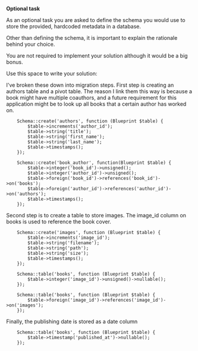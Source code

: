 **Optional task**

As an optional task you are asked to define the schema you would use to store the provided, hardcoded metadata in a database.

Other than defining the schema, it is important to explain the rationale behind your choice.

You are not required to implement your solution although it would be a big bonus.

Use this space to write your solution:

I've broken these down into migration steps. First step is creating an authors table and a pivot table. 
The reason I link them this way is because a book might have multiple coauthors, and a future requirement 
for this application might be to look up all books that a certain author has worked on. 

```
    Schema::create('authors', function (Blueprint $table) {
        $table->increments('author_id');
        $table->string('title');
        $table->string('first_name');
        $table->string('last_name');
        $table->timestamps();
    });

    Schema::create('book_author', function(Blueprint $table) {
        $table->integer('book_id')->unsigned();
        $table->integer('author_id')->unsigned();
        $table->foreign('book_id')->references('book_id')->on('books');
        $table->foreign('author_id')->references('author_id')->on('authors');
        $table->timestamps();
    });
```
Second step is to create a table to store images. The image_id column on books is used to reference the book cover.
```
    Schema::create('images', function (Blueprint $table) {
        $table->increments('image_id');
        $table->string('filename');
        $table->string('path');
        $table->string('size');
        $table->timestamps();
    });

    Schema::table('books', function (Blueprint $table) {
        $table->integer('image_id')->unsigned()->nullable();
    });

    Schema::table('books', function (Blueprint $table) {
        $table->foreign('image_id')->references('image_id')->on('images');
    });
```
Finally, the publishing date is stored as a date column
```
    Schema::table('books', function (Blueprint $table) {
        $table->timestamp('published_at')->nullable();
    });

```